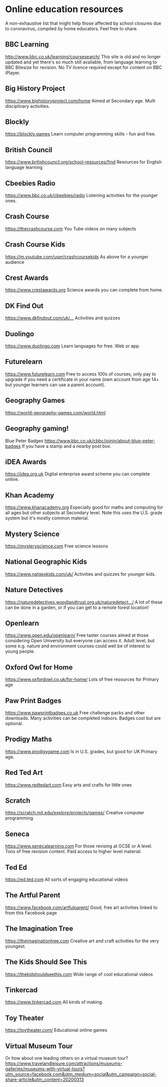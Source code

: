 # Online education resources 
A non-exhaustive list that might help those affected by school closures due to coronavirus, compiled by home educators. Feel free to share. 


## BBC Learning
http://www.bbc.co.uk/learning/coursesearch/
This site is old and no longer updated and yet there's so much still available, from language learning to BBC Bitesize for revision. No TV licence required except for content on BBC iPlayer.

## Big History Project
https://www.bighistoryproject.com/home
Aimed at Secondary age. Multi disciplinary activities.

## Blockly
https://blockly.games
Learn computer programming skills - fun and free.

## British Council
https://www.britishcouncil.org/school-resources/find
Resources for English language learning

## Cbeebies Radio
https://www.bbc.co.uk/cbeebies/radio
Listening activities for the younger ones.

## Crash Course
https://thecrashcourse.com
You Tube videos on many subjects

## Crash Course Kids
https://m.youtube.com/user/crashcoursekids
As above for a younger audience

## Crest Awards
https://www.crestawards.org
Science awards you can complete from home.

## DK Find Out
https://www.dkfindout.com/uk/…
Activities and quizzes

## Duolingo
https://www.duolingo.com
Learn languages for free. Web or app.

## Futurelearn
https://www.futurelearn.com
Free to access 100s of courses, only pay to upgrade if you need a certificate in your name (own account from age 14+ but younger learners can use a parent account).

## Geography Games
https://world-geography-games.com/world.html

## Geography gaming!
Blue Peter Badges
https://www.bbc.co.uk/cbbc/joinin/about-blue-peter-badges
If you have a stamp and a nearby post box.

## iDEA Awards
https://idea.org.uk
Digital enterprise award scheme you can complete online.

## Khan Academy
https://www.khanacademy.org
Especially good for maths and computing for all ages but other subjects at Secondary level. Note this uses the U.S. grade system but it's mostly common material.

## Mystery Science
https://mysteryscience.com
Free science lessons

## National Geographic Kids
https://www.natgeokids.com/uk/
Activities and quizzes for younger kids.

## Nature Detectives
https://naturedetectives.woodlandtrust.org.uk/naturedetect…/
A lot of these can be done in a garden, or if you can get to a remote forest location!

## Openlearn
https://www.open.edu/openlearn/
Free taster courses aimed at those considering Open University but everyone can access it. Adult level, but some e.g. nature and environment courses could well be of interest to young people.

## Oxford Owl for Home
https://www.oxfordowl.co.uk/for-home/
Lots of free resources for Primary age

## Paw Print Badges
https://www.pawprintbadges.co.uk
Free challenge packs and other downloads. Many activities can be completed indoors. Badges cost but are optional.

## Prodigy Maths
https://www.prodigygame.com
Is in U.S. grades, but good for UK Primary age.

## Red Ted Art
https://www.redtedart.com
Easy arts and crafts for little ones

## Scratch
https://scratch.mit.edu/explore/projects/games/
Creative computer programming

## Seneca
https://www.senecalearning.com
For those revising at GCSE or A level. Tons of free revision content. Paid access to higher level material.

## Ted Ed
https://ed.ted.com
All sorts of engaging educational videos

## The Artful Parent
https://www.facebook.com/artfulparent/
Good, free art activities linked to from this Facebook page

## The Imagination Tree
https://theimaginationtree.com
Creative art and craft activities for the very youngest.

## The Kids Should See This
https://thekidshouldseethis.com
Wide range of cool educational videos

## Tinkercad
https://www.tinkercad.com
All kinds of making.

## Toy Theater
https://toytheater.com/
Educational online games

## Virtual Museum Tour

Or how about one leading others on a virtual museum tour? https://www.travelandleisure.com/attractions/museums-galleries/museums-with-virtual-tours?utm_source=facebook.com&utm_medium=social&utm_campaign=social-share-article&utm_content=20200313
